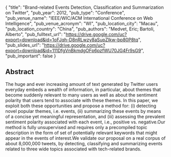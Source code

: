 {
  "title": "Brand-related Events Detection, Classification and Summarization on Twitter",
  "pub_year": 2012,
  "pub_type": "Conference",
  "pub_venue_name": "IEEE/WIC/ACM International Conference on Web Intelligence",
  "pub_venue_acronym": "WI",
  "pub_location_city": "Macau",
  "pub_location_country": "China",
  "pub_authors": "Medvet, Eric; Bartoli, Alberto",
  "pub_fulltext_url": "https://drive.google.com/uc?export=download&id=1oFJqh-D8nRLwzy8aSupZIkw-bp80P8tq",
  "pub_slides_url": "https://drive.google.com/uc?export=download&id=111DfgVnBkmdgOFp6pzfWU70JG4Fr9sG9",
  "pub_important": false
}

## Abstract
The huge and ever increasing amount of text generated by Twitter users everyday embeds a wealth of information, in particular, about themes that become suddenly relevant to many users as well as about the sentiment polarity that users tend to associate with these themes. In this paper, we exploit both these opportunities and propose a method for: (i) detecting novel popular themes, i.e. events, (ii) summarizing these events by means of a concise yet meaningful representation, and (iii) assessing the prevalent sentiment polarity associated with each event, i.e., positive vs. negative.Our method is fully unsupervised and requires only a precompiled topic description in the form of set of potentially relevant keywords that might appear in the events of interest.We validate our proposal on a real corpus of about 8,000,000 tweets, by detecting, classifying and summarizing events related to three wide topics associated with tech-related brands.
